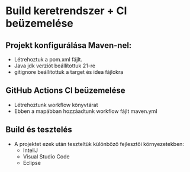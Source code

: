 # Build keretrendszer + CI beüzemelése
## Projekt konfigurálása Maven-nel:
- Létrehoztuk a pom.xml fájlt.
- Java jdk verziót beállítottuk 21-re
- gitignore beállítottuk a target és idea fájlokra

## GitHub Actions CI beüzemelése
- Létrehoztunk workflow könyvtárat
- Ebben a mapábban hozzáadtunk workflow fájlt maven.yml

## Build és tesztelés
- A projektet ezek után teszteltük különböző fejlesztői környezetekben:
    - InteliJ
    - Visual Studio Code
    - Eclipse
